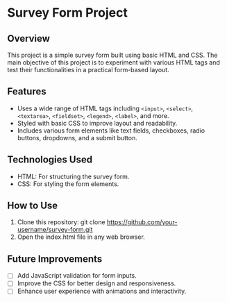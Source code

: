 # Survey Form Project

## Overview
This project is a simple survey form built using basic HTML and CSS. The main objective of this project is to experiment with various HTML tags and test their functionalities in a practical form-based layout.

## Features
- Uses a wide range of HTML tags including `<input>`, `<select>`, `<textarea>`, `<fieldset>`, `<legend>`, `<label>`, and more.
- Styled with basic CSS to improve layout and readability.
- Includes various form elements like text fields, checkboxes, radio buttons, dropdowns, and a submit button.

## Technologies Used
- HTML: For structuring the survey form.
- CSS: For styling the form elements.

## How to Use
1. Clone this repository: git clone https://github.com/your-username/survey-form.git
2. Open the index.html file in any web browser.

## Future Improvements
- [ ] Add JavaScript validation for form inputs.
- [ ] Improve the CSS for better design and responsiveness.
- [ ] Enhance user experience with animations and interactivity.
